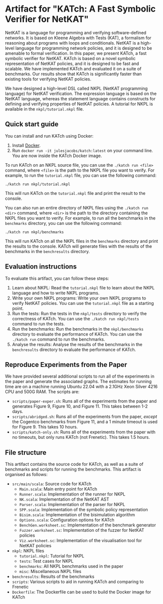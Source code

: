 # Artifact for "KATch: A Fast Symbolic Verifier for NetKAT"

NetKAT is a language for programming and verifying software-defined networks. It is based on Kleene Algebra with Tests (KAT), a formalism for reasoning about programs with loops and conditionals. NetKAT is a high-level language for programming network policies, and it is designed to be amenable to formal verification. In this paper, we present KATch, a fast symbolic verifier for NetKAT. KATch is based on a novel symbolic representation of NetKAT policies, and it is designed to be fast and scalable. We have implemented KATch and evaluated it on a suite of benchmarks. Our results show that KATch is significantly faster than existing tools for verifying NetKAT policies.

We have designed a high-level DSL called NKPL (NetKAT programming language) for NetKAT verification. The expression language is based on the NetKAT language, whereas the statement language contains constructs for defining and verifying properties of NetKAT policies. A tutorial for NKPL is available in the `nkpl/tutorial.nkpl` file.

## Quick start guide

You can install and run KATch using Docker:

1. Install [Docker](https://www.docker.com/get-started/).
2. Run `docker run -it julesjacobs/katch:latest` on your command line. You are now inside the KATch Docker image.

To run KATch on an NKPL source file, you can use the `./katch run <file>` command, where `<file>` is the path to the NKPL file you want to verify. For example, to run the `tutorial.nkpl` file, you can use the following command:

```
./katch run nkpl/tutorial.nkpl
```

This will run KATch on the `tutorial.nkpl` file and print the result to the console.

You can also run an entire directory of NKPL files using the `./katch run <dir>` command, where `<dir>` is the path to the directory containing the NKPL files you want to verify. For example, to run all the benchmarks in the `benchmarks` directory, you can use the following command:

```
./katch run nkpl/benchmarks
```

This will run KATch on all the NKPL files in the `benchmarks` directory and print the results to the console.
KATch will generate files with the results of the benchmarks in the `benchresults` directory.

## Evaluation instructions

To evaluate this artifact, you can follow these steps:

1. Learn about NKPL: Read the `tutorial.nkpl` file to learn about the NKPL language and how to write NKPL programs.
2. Write your own NKPL programs: Write your own NKPL programs to verify NetKAT policies. You can use the `tutorial.nkpl` file as a starting point.
3. Run the tests: Run the tests in the `nkpl/tests` directory to verify the correctness of KATch. You can use the `./katch run nkpl/tests` command to run the tests.
4. Run the benchmarks: Run the benchmarks in the `nkpl/benchmarks` directory to evaluate the performance of KATch. You can use the `./katch run` command to run the benchmarks.
5. Analyse the results: Analyse the results of the benchmarks in the `benchresults` directory to evaluate the performance of KATch.

## Reproduce Experiments from the Paper

We have provided several additional scripts to run all of the experiments in the paper and generate the associated graphs. The estimates for running time are on a machine running Ubuntu 22.04 with a 2.1GHz Xeon Silver 4216 CPU and 500G RAM. The scripts are:

- `scripts/paper-exper.sh`: Runs all of the experiments from the paper and generates Figure 9, Figure 10, and Figure 11. This takes between 1-2 days.
- `scripts/abridged.sh`: Runs all of the experiments from the paper, *except* the Cogentco benchmarks from Figure 11, and a 1 minute timeout is used for Figure 9. This takes 10 hours.
- `scripts/katch-only.sh`: Runs all of the experiments from the paper with no timeouts, but only runs KATch (not Frenetic). This takes 1.5 hours.


## File structure

This artifact contains the source code for KATch, as well as a suite of benchmarks and scripts for running the benchmarks.
This artifact is organised as follows:

- `src/main/scala`: Source code for KATch
  - `Main.scala`: Main entry point for KATch
  - `Runner.scala`: Implementation of the runner for NKPL
  - `NK.scala`: Implementation of the NetKAT AST
  - `Parser.scala`: Implementation of the parser for NKPL
  - `SPP.scala`: Implementation of the symbolic policy representation
  - `Bisim.scala`: Implementation of the bisimulation algorithm
  - `Options.scala`: Configuration options for KATch
  - `BenchGen.worksheet.sc`: Implementation of the benchmark generator
  - `Fuzzer.worksheet.sc`: Implementation of the fuzzer for NetKAT policies
  - `Viz.worksheet.sc`: Implementation of the visualisation tool for NetKAT policies
- `nkpl`: NKPL files
  - `tutorial.nkpl`: Tutorial for NKPL
  - `tests`: Test cases for NKPL
  - `benchmarks`: All NKPL benchmarks used in the paper
  - `misc`: Miscellaneous NKPL files
- `benchresults`: Results of the benchmarks
- `scripts`: Various scripts to aid in running KATch and comparing to Frenetic
- `Dockerfile`: The Dockerfile can be used to build the Docker image for KATch